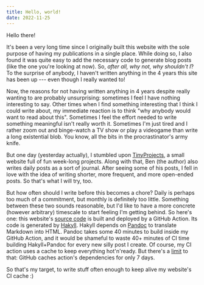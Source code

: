 ```yaml
---
title: Hello, world!
date: 2022-11-25
---
```


Hello there!

It's been a very long time since I originally built this website with the sole purpose of having my publications in a single place. While doing so, I also found it was quite easy to add the necessary code to generate blog posts (like the one you're looking at now). So, _after all, why not, why shouldn't I_? To the surprise of anybody, I haven't written anything in the 4 years this site has been up --- even though I really wanted to!

Now, the reasons for not having written anything in 4 years despite really wanting to are probably unsurprising: sometimes I feel I have nothing interesting to say. Other times when I find something interesting that I think I could write about, my immediate reaction is to think "why anybody would want to read about this". Sometimes I feel the effort needed to write something meaningful isn't really worth it. Sometimes I'm just tired and I rather zoom out and binge-watch a TV show or play a videogame than write a long existential blob. You know, all the bits in the procrastinator's army knife.

But one day (yesterday actually), I stumbled upon [TinyProjects](https://tinyprojects.dev/), a small website full of fun week-long projects. Along with that, Ben (the author) also writes daily posts as a sort of journal. After seeing some of his posts, I fell in love with the idea of writing shorter, more frequent, and more open-ended posts. So that's what I will try, too.

But how often should I write before this becomes a chore? Daily is perhaps too much of a commitment, but monthly is definitely too little. Something between these two sounds reasonable, but I'd like to have a more concrete (however arbitrary) timescale to start feeling I'm getting behind. So here's one: this website's [source code](https://github.com/agustinmista/website) is built and deployed by a GitHub Action. Its code is generated by [Hakyll](https://jaspervdj.be/hakyll/). Hakyll depends on [Pandoc](https://pandoc.org/) to translate Markdown into HTML. Pandoc takes some 40 minutes to build inside my GitHub Action, and it would be shameful to waste 40+ minutes of CI time building Hakyll+Pandoc for every new silly post I create. Of course, my CI action uses a cache to keep everything hot'n'ready. But there's a [limit](https://docs.github.com/en/actions/using-workflows/caching-dependencies-to-speed-up-workflows#usage-limits-and-eviction-policy) to that: GitHub caches action's dependencies for only 7 days.

So that's my target, to write stuff often enough to keep alive my website's CI cache :)
